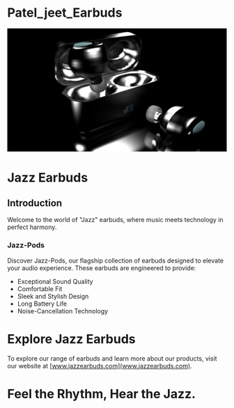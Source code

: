 # Patel_jeet_Earbuds

![hero Img](./images/Hero-img.webp)

# Jazz Earbuds

## Introduction

Welcome to the world of "Jazz" earbuds, where music meets technology in perfect harmony.

### Jazz-Pods

Discover Jazz-Pods, our flagship collection of earbuds designed to elevate your audio experience. These earbuds are engineered to provide:

- Exceptional Sound Quality
- Comfortable Fit
- Sleek and Stylish Design
- Long Battery Life
- Noise-Cancellation Technology

# Explore Jazz Earbuds

To explore our range of earbuds and learn more about our products, visit our website at [www.jazzearbuds.com](www.jazzearbuds.com).

# Feel the Rhythm, Hear the Jazz.
